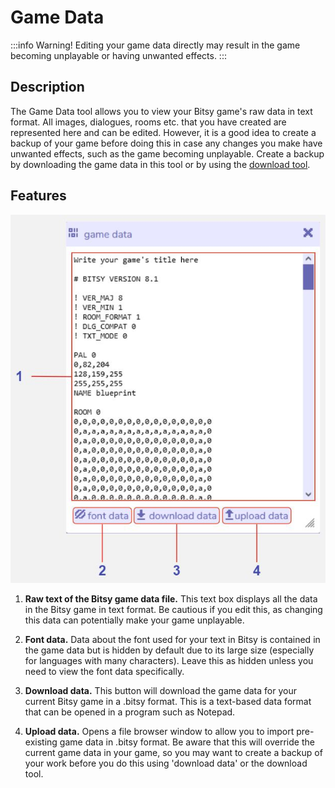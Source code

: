 # Game Data

:::info Warning! Editing your game data directly may result in the game becoming unplayable or having unwanted effects. 
:::

## Description

The Game Data tool allows you to view your Bitsy game's raw data in text format. All images, dialogues, rooms etc. that you have created are represented here and can be edited. 
However, it is a good idea to create a backup of your game before doing this in case any changes you make have unwanted effects, such as the game becoming unplayable. 
Create a backup by downloading the game data in this tool or by using the [download tool](../download). 

## Features

![game data tool diagram](.images/gameDataDiagram.JPG)

1. **Raw text of the Bitsy game data file.** This text box displays all the data in the Bitsy game in text format. Be cautious if you edit this, as changing this data can potentially make your game unplayable.

2. **Font data.** Data about the font used for your text in Bitsy is contained in the game data but is hidden by default due to its large size (especially for languages with many characters). Leave this as hidden unless you need to view the font data specifically.

3. **Download data.** This button will download the game data for your current Bitsy game in a .bitsy format. This is a text-based data format that can be opened in a program such as Notepad.

4. **Upload data.** Opens a file browser window to allow you to import pre-existing game data in .bitsy format. Be aware that this will override the current game data in your game, so you may want to create a backup of your work before you do this using 'download data' or the download tool.